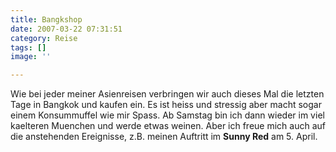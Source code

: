 ```yaml
---
title: Bangkshop
date: 2007-03-22 07:31:51
category: Reise
tags: []
image: ''

---
```


Wie bei jeder meiner Asienreisen verbringen wir auch dieses Mal die letzten Tage in Bangkok und kaufen ein. Es ist heiss und stressig aber macht sogar einem Konsummuffel wie mir Spass. Ab Samstag bin ich dann wieder im viel kaelteren Muenchen und werde etwas weinen. Aber ich freue mich auch auf die anstehenden Ereignisse, z.B. meinen Auftritt im **Sunny Red** am 5. April.
